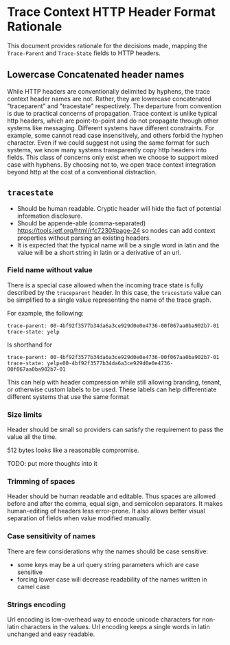 #  Trace Context HTTP Header Format Rationale

This document provides rationale for the decisions made, mapping the
`Trace-Parent` and `Trace-State` fields to HTTP headers.

## Lowercase Concatenated header names
While HTTP headers are conventionally delimited by hyphens, the trace context
header names are not. Rather, they are lowercase concatenated "traceparent" and
"tracestate" respectively. The departure from convention is due to practical
concerns of propagation. Trace context is unlike typical http headers, which
are point-to-point and do not propagate through other systems like messaging.
Different systems have different constraints. For example, some cannot read
case insensitively, and others forbid the hyphen character. Even if we could
suggest not using the same format for such systems, we know many systems transparently
copy http headers into fields. This class of concerns only exist when we choose
to support mixed case with hyphens. By choosing not to, we open trace context
integration beyond http at the cost of a conventional distraction.

## `tracestate`

- Should be human readable. Cryptic header will hide the fact of potential information disclosure.
- Should be appende-able (comma-separated) https://tools.ietf.org/html/rfc7230#page-24 so nodes 
can add context properties without parsing an existing headers.
- It is expected that the typical name will be a single word in latin and the value will be a 
short string in latin or a derivative of an url.

### Field name without value
There is a special case allowed when the incoming trace state is fully
described by the `traceparent` header. In this case, the `tracestate` value
can be simplified to a single value representing the name of the trace graph.

For example, the following:
```
trace-parent: 00-4bf92f3577b34da6a3ce929d0e0e4736-00f067aa0ba902b7-01
trace-state: yelp
```

Is shorthand for 
```
trace-parent: 00-4bf92f3577b34da6a3ce929d0e0e4736-00f067aa0ba902b7-01
trace-state: yelp=00-4bf92f3577b34da6a3ce929d0e0e4736-00f067aa0ba902b7-01
```

This can help with header compression while still allowing branding, tenant, or otherwise custom labels to be used. These labels can help differentiate different systems that use the same format

### Size limits

Header should be small so providers can satisfy the requirement to pass the value all the time.

512 bytes looks like a reasonable compromise.

TODO: put more thoughts into it

### Trimming of spaces

Header should be human readable and editable. Thus spaces are allowed before and after the comma, equal sign, and semicolon 
separators. It makes human-editing of headers less error-prone. It also allows better visual separation of fields when value modified manually.

### Case sensitivity of names

There are few considerations why the names should be case sensitive:
- some keys may be a url query string parameters which are case sensitive
- forcing lower case will decrease readability of the names written in camel case

### Strings encoding

Url encoding is low-overhead way to encode unicode characters for non-latin characters in the 
values. Url encoding keeps a single words in latin unchanged and easy readable.

